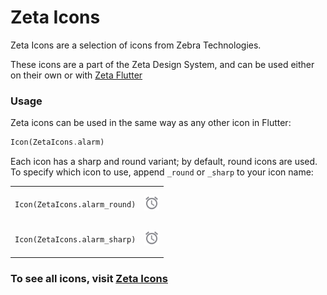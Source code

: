 # Zeta Icons

Zeta Icons are a selection of icons from Zebra Technologies.

These icons are a part of the Zeta Design System, and can be used either on their own or with [Zeta Flutter](https://pub.dev/packages/zeta_flutter)

### Usage

Zeta icons can be used in the same way as any other icon in Flutter:

```dart
Icon(ZetaIcons.alarm)
```

Each icon has a sharp and round variant; by default, round icons are used. To specify which icon to use, append `_round` or `_sharp` to your icon name:

<table>
<tr>
<td>
<code>
Icon(ZetaIcons.alarm_round)
<code>
</td>
<td>
<img style='width: 24px; height: 24px;' src='https://raw.githubusercontent.com/ZebraDevs/zeta-icons/main/outputs/png/alarm_round.png'/>
</td>
</tr>
<tr>
<td>
<code>
Icon(ZetaIcons.alarm_sharp)
<code>
</td>
<td>
<img style='width: 24px; height: 24px;' src='https://raw.githubusercontent.com/ZebraDevs/zeta-icons/main/outputs/png/alarm_sharp.png'/>
</td>
</tr>
</table>

### To see all icons, visit [Zeta Icons](https://design.zebra.com/icons)
